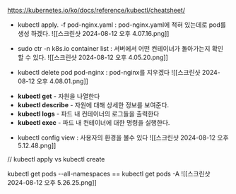 https://kubernetes.io/ko/docs/reference/kubectl/cheatsheet/

* kubectl apply. -f pod-nginx.yaml : pod-nginx.yaml에 적혀 있는데로 pod를 생성 하겠다.
![[스크린샷 2024-08-12 오후 4.07.16.png]]


* sudo ctr -n k8s.io container list : 서버에서 어떤 컨테이너가 돌아가는지 확인 할 수 있다.
![[스크린샷 2024-08-12 오후 4.05.20.png]]

* kubectl delete pod pod-nginx : pod-nginx를 지우겠다
![[스크린샷 2024-08-12 오후 4.08.01.png]]

- **kubectl get** - 자원을 나열한다
- **kubectl describe** - 자원에 대해 상세한 정보를 보여준다.
- **kubectl logs** - 파드 내 컨테이너의 로그들을 출력한다
- **kubectl exec** - 파드 내 컨테이너에 대한 명령을 실행한다.

* kubectl config view : 사용자의 환경을 볼수 있다
![[스크린샷 2024-08-12 오후 5.12.48.png]]

// kubectl apply vs kubectl create

kubectl get pods --all-namespaces == kubectl get pods -A
![[스크린샷 2024-08-12 오후 5.26.25.png]]


